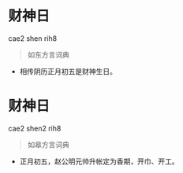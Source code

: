 # 财神日
cae2 shen rih8
> 如东方言词典
- 相传阴历正月初五是财神生日。

# 财神日
cae2 shen2 rih8
> 如皋方言词典
- 正月初五，赵公明元帅升帐定为香期，开巾、开工。
